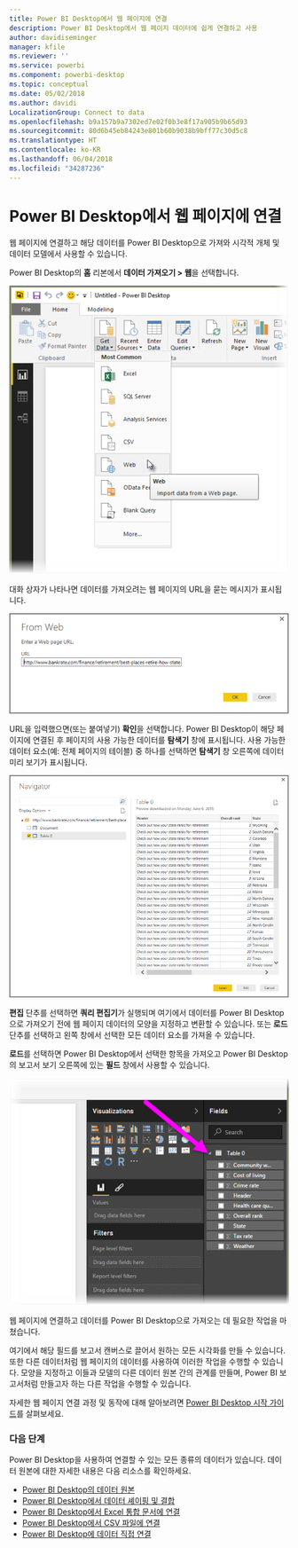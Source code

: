 ```yaml
---
title: Power BI Desktop에서 웹 페이지에 연결
description: Power BI Desktop에서 웹 페이지 데이터에 쉽게 연결하고 사용
author: davidiseminger
manager: kfile
ms.reviewer: ''
ms.service: powerbi
ms.component: powerbi-desktop
ms.topic: conceptual
ms.date: 05/02/2018
ms.author: davidi
LocalizationGroup: Connect to data
ms.openlocfilehash: b9a157b9a7302ed7e02f0b3e8f17a905b9b65d93
ms.sourcegitcommit: 80d6b45eb84243e801b60b9038b9bff77c30d5c8
ms.translationtype: HT
ms.contentlocale: ko-KR
ms.lasthandoff: 06/04/2018
ms.locfileid: "34287236"
---
```

# <a name="connect-to-a-web-page-from-power-bi-desktop"></a>Power BI Desktop에서 웹 페이지에 연결
웹 페이지에 연결하고 해당 데이터를 Power BI Desktop으로 가져와 시각적 개체 및 데이터 모델에서 사용할 수 있습니다.

Power BI Desktop의 **홈** 리본에서 **데이터 가져오기 > 웹**을 선택합니다.

![](media/desktop-connect-to-web/connect-to-web_1.png)

대화 상자가 나타나면 데이터를 가져오려는 웹 페이지의 URL을 묻는 메시지가 표시됩니다.

![](media/desktop-connect-to-web/connect-to-web_2.png)

URL을 입력했으면(또는 붙여넣기) **확인**을 선택합니다. Power BI Desktop이 해당 페이지에 연결된 후 페이지의 사용 가능한 데이터를 **탐색기** 창에 표시됩니다. 사용 가능한 데이터 요소(예: 전체 페이지의 테이블) 중 하나를 선택하면 **탐색기** 창 오른쪽에 데이터 미리 보기가 표시됩니다.

![](media/desktop-connect-to-web/connect-to-web_3.png)

**편집** 단추를 선택하면 **쿼리 편집기**가 실행되며 여기에서 데이터를 Power BI Desktop으로 가져오기 전에 웹 페이지 데이터의 모양을 지정하고 변환할 수 있습니다. 또는 **로드** 단추를 선택하고 왼쪽 창에서 선택한 모든 데이터 요소를 가져올 수 있습니다.

**로드**를 선택하면 Power BI Desktop에서 선택한 항목을 가져오고 Power BI Desktop의 보고서 보기 오른쪽에 있는 **필드** 창에서 사용할 수 있습니다.

![](media/desktop-connect-to-web/connect-to-web_4.png)

웹 페이지에 연결하고 데이터를 Power BI Desktop으로 가져오는 데 필요한 작업을 마쳤습니다.

여기에서 해당 필드를 보고서 캔버스로 끌어서 원하는 모든 시각화를 만들 수 있습니다. 또한 다른 데이터처럼 웹 페이지의 데이터를 사용하여 이러한 작업을 수행할 수 있습니다. 모양을 지정하고 이들과 모델의 다른 데이터 원본 간의 관계를 만들며, Power BI 보고서처럼 만들고자 하는 다른 작업을 수행할 수 있습니다.

자세한 웹 페이지 연결 과정 및 동작에 대해 알아보려면 [Power BI Desktop 시작 가이드](desktop-getting-started.md)를 살펴보세요.

### <a name="next-steps"></a>다음 단계
Power BI Desktop을 사용하여 연결할 수 있는 모든 종류의 데이터가 있습니다. 데이터 원본에 대한 자세한 내용은 다음 리소스를 확인하세요.

* [Power BI Desktop의 데이터 원본](desktop-data-sources.md)
* [Power BI Desktop에서 데이터 셰이핑 및 결합](desktop-shape-and-combine-data.md)
* [Power BI Desktop에서 Excel 통합 문서에 연결](desktop-connect-excel.md)   
* [Power BI Desktop에서 CSV 파일에 연결](desktop-connect-csv.md)   
* [Power BI Desktop에 데이터 직접 연결](desktop-enter-data-directly-into-desktop.md)   

